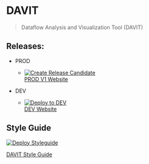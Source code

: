 
# DAVIT

> Dataflow Analysis and Visualization Tool (DAVIT)

## Releases:

- PROD
    - [![Create Release Candidate](https://github.com/bettercodepaul/davit/actions/workflows/create-release-candidate.yml/badge.svg)](https://github.com/bettercodepaul/davit/actions/workflows/create-release-candidate.yml) <br>
      [PROD V1 Website](https://bettercodepaul.github.io/davit/v1/)

- DEV
    - [![Deploy to DEV](https://github.com/bettercodepaul/davit/actions/workflows/deploy-to-dev.yml/badge.svg)](https://github.com/bettercodepaul/davit/actions/workflows/deploy-to-dev.yml) <br> 
      [DEV Website](https://bettercodepaul.github.io/davit/dev/)
      
     

## Style Guide

[![Deploy Styleguide](https://github.com/bettercodepaul/davit/actions/workflows/create-style-guide.yml/badge.svg)](https://github.com/bettercodepaul/davit/actions/workflows/create-style-guide.yml)

[DAVIT Style Guide](https://bettercodepaul.github.io/davit/style/)
